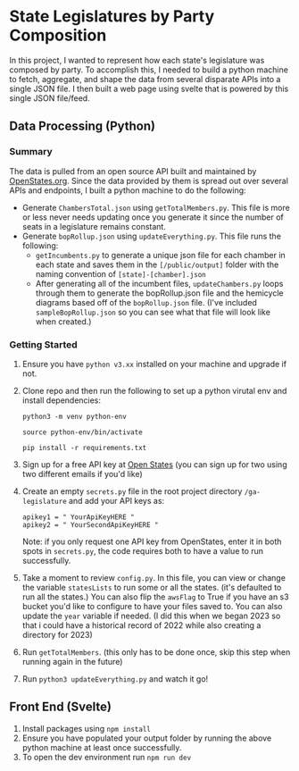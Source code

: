# State Legislatures by Party Composition

In this project, I wanted to represent how each state's legislature was composed by party. To accomplish this, I needed to build a python machine to fetch, aggregate, and shape the data from several disparate APIs into a single JSON file. I then built a web page using svelte that is powered by this single JSON file/feed.

## Data Processing (Python)

### Summary

The data is pulled from an open source API built and maintained by [OpenStates.org](https://openstates.org/). Since the data provided by them is spread out over several APIs and endpoints, I built a python machine to do the following:

- Generate `ChambersTotal.json` using `getTotalMembers.py`. This file is more or less never needs updating once you generate it since the number of seats in a legislature remains constant.
- Generate `bopRollup.json` using `updateEverything.py`. This file runs the following:
  - `getIncumbents.py` to generate a unique json file for each chamber in each state and saves them in the `[/public/output]` folder with the naming convention of `[state]-[chamber].json`
  - After generating all of the incumbent files, `updateChambers.py` loops through them to generate the bopRollup.json file and the hemicycle diagrams based off of the `bopRollup.json` file. (I've included `sampleBopRollup.json` so you can see what that file will look like when created.)

### Getting Started

1. Ensure you have `python v3.xx` installed on your machine and upgrade if not.
2. Clone repo and then run the following to set up a python virutal env and install dependencies:

   ```
   python3 -m venv python-env

   source python-env/bin/activate

   pip install -r requirements.txt
   ```

3. Sign up for a free API key at [Open States](https://openstates.org/accounts/login/?next=/accounts/profile/#apikey) (you can sign up for two using two different emails if you'd like)
4. Create an empty `secrets.py` file in the root project directory `/ga-legislature` and add your API keys as:
   ```
   apikey1 = " YourApiKeyHERE "
   apikey2 = " YourSecondApiKeyHERE "
   ```
   Note: if you only request one API key from OpenStates, enter it in both spots in `secrets.py`, the code requires both to have a value to run successfully.
5. Take a moment to review `config.py`. In this file, you can view or change the variable `statesLists` to run some or all the states. (it's defaulted to run all the states.) You can also flip the `awsFlag` to True if you have an s3 bucket you'd like to configure to have your files saved to. You can also update the `year` variable if needed. (I did this when we began 2023 so that i could have a historical record of 2022 while also creating a directory for 2023)
6. Run `getTotalMembers`. (this only has to be done once, skip this step when running again in the future)
7. Run `python3 updateEverything.py` and watch it go!

## Front End (Svelte)

1. Install packages using `npm install`
2. Ensure you have populated your output folder by running the above python machine at least once successfully.
3. To open the dev environment run `npm run dev`<br>
